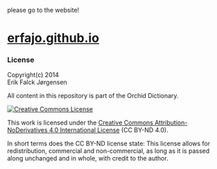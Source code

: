 ﻿please go to the website!

# <a href="https://erfajo.github.io/" target="_self">erfajo.github.io</a>


### License  
Copyright(c) 2014  
Erik Falck Jørgensen  
  
All content in this repository is part of the Orchid Dictionary.  
  
<a rel="license" href="http://creativecommons.org/licenses/by-nd/4.0/">
<img alt="Creative Commons License" style="border-width:0" src="https://i.creativecommons.org/l/by-nd/4.0/88x31.png" /></a>  
  
This work is licensed under the <a rel="license" href="http://creativecommons.org/licenses/by-nd/4.0/">
Creative Commons Attribution-NoDerivatives 4.0 International License</a> (CC BY-ND 4.0).  
  
In short terms does the CC BY-ND license state: This license allows for redistribution, commercial and non-commercial, as long as it is passed along unchanged and in whole, with credit to the author.  
